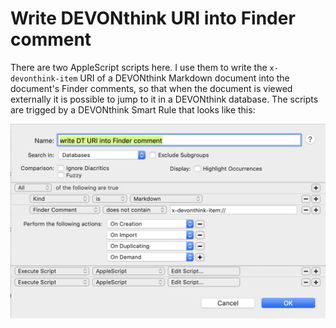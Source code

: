 # Write DEVONthink URI into Finder comment

There are two AppleScript scripts here. I use them to write the `x-devonthink-item` URI of a DEVONthink Markdown document into the document's Finder comments, so that when the document is viewed externally it is possible to jump to it in a DEVONthink database. The scripts are trigged by a DEVONthink Smart Rule that looks like this:

<p align="center">
    <img align="center" width="600px" src="smart-rule-screenshot.png">
<p>


